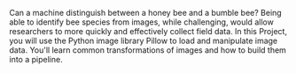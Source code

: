 Can a machine distinguish between a honey bee and a bumble bee? 
Being able to identify bee species from images, while challenging, would allow researchers to more 
quickly and effectively collect field data. 
In this Project, you will use the Python image library Pillow to load and manipulate image data. 
You'll learn common transformations of images and how to build them into a pipeline.